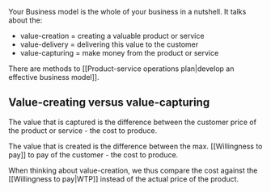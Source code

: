 Your Business model is the whole of your business in a nutshell. It talks about the:
- value-creation = creating a valuable product or service
- value-delivery = delivering this value to the customer
- value-capturing = make money from the product or service

There are methods to [[Product-service operations plan|develop an effective business model]].

## Value-creating versus value-capturing
The value that is captured is the difference between the customer price of the product or service - the cost to produce.

The value that is created is the difference between the max. [[Willingness to pay]] to pay of the customer - the cost to produce.

When thinking about value-creation, we thus compare the cost against the [[Willingness to pay|WTP]] instead of the actual price of the product.
